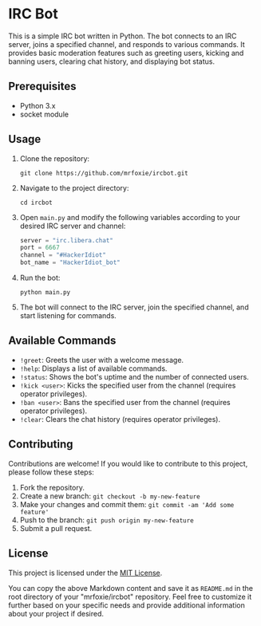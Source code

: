 

# IRC Bot

This is a simple IRC bot written in Python. The bot connects to an IRC server, joins a specified channel, and responds to various commands. It provides basic moderation features such as greeting users, kicking and banning users, clearing chat history, and displaying bot status.

## Prerequisites

- Python 3.x
- socket module

## Usage

1. Clone the repository:

   ```shell
   git clone https://github.com/mrfoxie/ircbot.git
   ```

2. Navigate to the project directory:

   ```shell
   cd ircbot
   ```

3. Open `main.py` and modify the following variables according to your desired IRC server and channel:

   ```python
   server = "irc.libera.chat"
   port = 6667
   channel = "#HackerIdiot"
   bot_name = "HackerIdiot_bot"
   ```

4. Run the bot:

   ```shell
   python main.py
   ```

5. The bot will connect to the IRC server, join the specified channel, and start listening for commands.

## Available Commands

- `!greet`: Greets the user with a welcome message.
- `!help`: Displays a list of available commands.
- `!status`: Shows the bot's uptime and the number of connected users.
- `!kick <user>`: Kicks the specified user from the channel (requires operator privileges).
- `!ban <user>`: Bans the specified user from the channel (requires operator privileges).
- `!clear`: Clears the chat history (requires operator privileges).

## Contributing

Contributions are welcome! If you would like to contribute to this project, please follow these steps:

1. Fork the repository.
2. Create a new branch: `git checkout -b my-new-feature`
3. Make your changes and commit them: `git commit -am 'Add some feature'`
4. Push to the branch: `git push origin my-new-feature`
5. Submit a pull request.

## License

This project is licensed under the [MIT License](LICENSE).

You can copy the above Markdown content and save it as `README.md` in the root directory of your "mrfoxie/ircbot" repository. Feel free to customize it further based on your specific needs and provide additional information about your project if desired.

